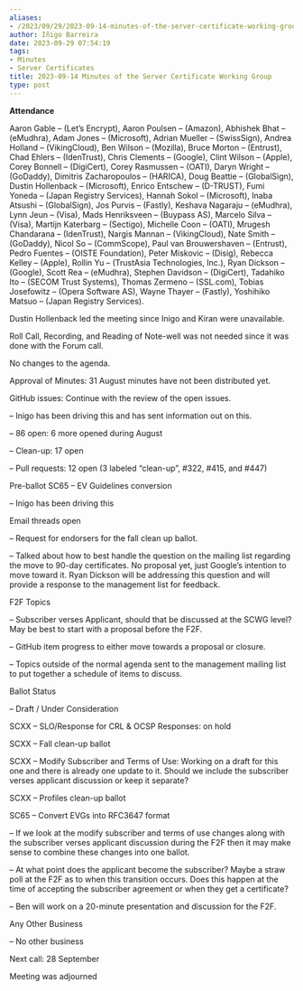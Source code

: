 ```yaml
---
aliases:
- /2023/09/29/2023-09-14-minutes-of-the-server-certificate-working-group/
author: Iñigo Barreira
date: 2023-09-29 07:54:19
tags:
- Minutes
- Server Certificates
title: 2023-09-14 Minutes of the Server Certificate Working Group
type: post
---
```


**Attendance**

Aaron Gable – (Let’s Encrypt), Aaron Poulsen – (Amazon), Abhishek Bhat – (eMudhra), Adam Jones – (Microsoft), Adrian Mueller – (SwissSign), Andrea Holland – (VikingCloud), Ben Wilson – (Mozilla), Bruce Morton – (Entrust), Chad Ehlers – (IdenTrust), Chris Clements – (Google), Clint Wilson – (Apple), Corey Bonnell – (DigiCert), Corey Rasmussen – (OATI), Daryn Wright – (GoDaddy), Dimitris Zacharopoulos – (HARICA), Doug Beattie – (GlobalSign), Dustin Hollenback – (Microsoft), Enrico Entschew – (D-TRUST), Fumi Yoneda – (Japan Registry Services), Hannah Sokol – (Microsoft), Inaba Atsushi – (GlobalSign), Jos Purvis – (Fastly), Keshava Nagaraju – (eMudhra), Lynn Jeun – (Visa), Mads Henriksveen – (Buypass AS), Marcelo Silva – (Visa), Martijn Katerbarg – (Sectigo), Michelle Coon – (OATI), Mrugesh Chandarana – (IdenTrust), Nargis Mannan – (VikingCloud), Nate Smith – (GoDaddy), Nicol So – (CommScope), Paul van Brouwershaven – (Entrust), Pedro Fuentes – (OISTE Foundation), Peter Miskovic – (Disig), Rebecca Kelley – (Apple), Rollin Yu – (TrustAsia Technologies, Inc.), Ryan Dickson – (Google), Scott Rea – (eMudhra), Stephen Davidson – (DigiCert), Tadahiko Ito – (SECOM Trust Systems), Thomas Zermeno – (SSL.com), Tobias Josefowitz – (Opera Software AS), Wayne Thayer – (Fastly), Yoshihiko Matsuo – (Japan Registry Services).

Dustin Hollenback led the meeting since Inigo and Kiran were unavailable.

Roll Call, Recording, and Reading of Note-well was not needed since it was done with the Forum call.

No changes to the agenda.

Approval of Minutes: 31 August minutes have not been distributed yet.

GitHub issues: Continue with the review of the open issues.

– Inigo has been driving this and has sent information out on this.

– 86 open: 6 more opened during August

– Clean-up: 17 open

– Pull requests: 12 open (3 labeled “clean-up”, #322, #415, and #447)

Pre-ballot SC65 – EV Guidelines conversion

– Inigo has been driving this

Email threads open

– Request for endorsers for the fall clean up ballot.

– Talked about how to best handle the question on the mailing list regarding the move to 90-day certificates. No proposal yet, just Google’s intention to move toward it. Ryan Dickson will be addressing this question and will provide a response to the management list for feedback.

F2F Topics

– Subscriber verses Applicant, should that be discussed at the SCWG level? May be best to start with a proposal before the F2F.

– GitHub item progress to either move towards a proposal or closure.

– Topics outside of the normal agenda sent to the management mailing list to put together a schedule of items to discuss.

Ballot Status

– Draft / Under Consideration

SCXX – SLO/Response for CRL & OCSP Responses: on hold

SCXX – Fall clean-up ballot

SCXX – Modify Subscriber and Terms of Use: Working on a draft for this one and there is already one update to it. Should we include the subscriber verses applicant discussion or keep it separate?

SCXX – Profiles clean-up ballot

SC65 – Convert EVGs into RFC3647 format

– If we look at the modify subscriber and terms of use changes along with the subscriber verses applicant discussion during the F2F then it may make sense to combine these changes into one ballot.

– At what point does the applicant become the subscriber? Maybe a straw poll at the F2F as to when this transition occurs. Does this happen at the time of accepting the subscriber agreement or when they get a certificate?

– Ben will work on a 20-minute presentation and discussion for the F2F.

Any Other Business

– No other business

Next call: 28 September

Meeting was adjourned